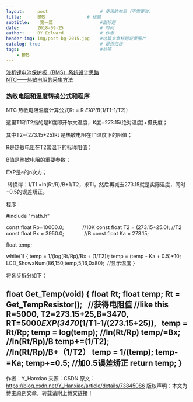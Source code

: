 ```yaml
---
layout:     post                    # 使用的布局（不需要改）
title:      BMS                # 标题 
subtitle:    第一篇                  #副标题
date:       2018-09-25              # 时间
author:     BY Edlward              # 作者
header-img: img/post-bg-2015.jpg    #这篇文章标题背景图片
catalog: true                       # 是否归档
tags:                               #标签
    - BMS
---
```


[浅析锂电池保护板（BMS）系统设计思路](https://www.cnblogs.com/han-bing/p/9045812.html)  
[NTC——热敏电阻的采集方法](https://blog.csdn.net/u014470361/article/details/82315699)  

### 热敏电阻和温度转换公式和程序

NTC 热敏电阻温度计算公式Rt = R *EXP(B*(1/T1-1/T2))

这里T1和T2指的是K度即开尔文温度，K度=273.15(绝对温度)+摄氏度；

其中T2=(273.15+25)Rt 是热敏电阻在T1温度下的阻值；

R是热敏电阻在T2常温下的标称阻值；

B值是热敏电阻的重要参数；

EXP是e的n次方； 

 转换得：1/T1 =ln(Rt/R)/B+1/T2，求TI，然后再减去273.15就是实际温度，同时+0.5的误差矫正。



程序：

#include "math.h"

const float Rp=10000.0;             //10K
const float T2 = (273.15+25.0); //T2
const float Bx = 3950.0;              //B
const float Ka = 273.15;

float temp;


while(1)
{
temp = 1/(log(Rt/Rp)/Bx + (1/T2));
temp = (temp - Ka + 0.5)*10;
LCD_ShowxNum(86,150,temp,5,16,0x80);  //显示温度
}



将各步拆分如下：

float Get_Temp(void)
{
float Rt;
float temp;
Rt = Get_TempResistor();   //获得电阻值
//like this R=5000, T2=273.15+25,B=3470, RT=5000*EXP(3470*(1/T1-1/(273.15+25)),  
temp = Rt/Rp;
temp = log(temp); //ln(Rt/Rp)
temp/=Bx; //ln(Rt/Rp)/B
temp+=(1/T2); //ln(Rt/Rp)/B+（1/T2）
temp = 1/(temp);
temp-=Ka;
temp+=0.5; //加0.5误差矫正
return temp;
} 
--------------------- 
作者：Y_Hanxiao 
来源：CSDN 
原文：https://blog.csdn.net/Y_Hanxiao/article/details/73845086 
版权声明：本文为博主原创文章，转载请附上博文链接！
